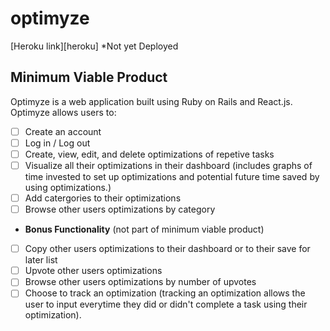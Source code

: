 # optimyze

[Heroku link][heroku] *Not yet Deployed

## Minimum Viable Product

Optimyze is a web application built using Ruby on Rails and React.js. Optimyze allows users to:

<!-- This is a Markdown checklist. Use it to keep track of your
progress. Put an x between the brackets for a checkmark: [x] -->

- [ ] Create an account
- [ ] Log in / Log out
- [ ] Create, view, edit, and delete optimizations of repetive tasks
- [ ] Visualize all their optimizations in their dashboard (includes graphs of time invested to set up optimizations and potential future time saved by using optimizations.)
- [ ] Add catergories to their optimizations
- [ ] Browse other users optimizations by category

- **Bonus Functionality** (not part of minimum viable product)
- [ ] Copy other users optimizations to their dashboard or to their save for later list
- [ ] Upvote other users optimizations
- [ ] Browse other users optimizations by number of upvotes
- [ ] Choose to track an optimization (tracking an optimization allows the user to input everytime they did or didn't complete a task using their optimization).

[views]: ./docs/views.md
[components]: ./docs/components.md
[stores]: ./docs/stores.md
[api-endpoints]: ./docs/api-endpoints.md
[schema]: ./docs/schema.md



